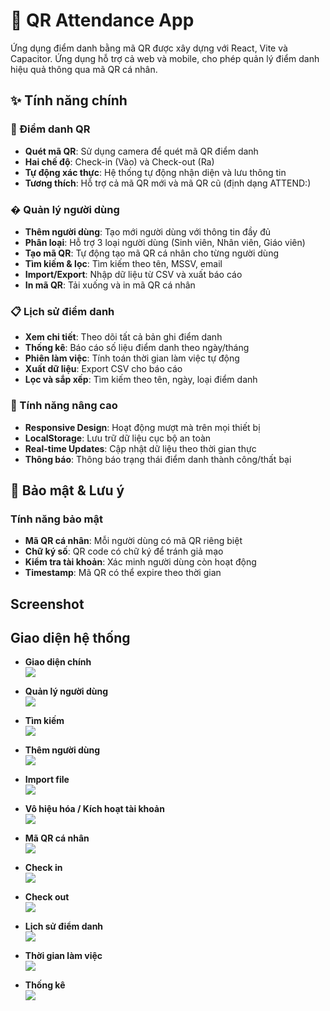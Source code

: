 # 🎯 QR Attendance App

Ứng dụng điểm danh bằng mã QR được xây dựng với React, Vite và Capacitor. Ứng dụng hỗ trợ cả web và mobile, cho phép quản lý điểm danh hiệu quả thông qua mã QR cá nhân.

## ✨ Tính năng chính

### 📱 Điểm danh QR
- **Quét mã QR**: Sử dụng camera để quét mã QR điểm danh
- **Hai chế độ**: Check-in (Vào) và Check-out (Ra)
- **Tự động xác thực**: Hệ thống tự động nhận diện và lưu thông tin
- **Tương thích**: Hỗ trợ cả mã QR mới và mã QR cũ (định dạng ATTEND:<MSSV>)

### � Quản lý người dùng
- **Thêm người dùng**: Tạo mới người dùng với thông tin đầy đủ
- **Phân loại**: Hỗ trợ 3 loại người dùng (Sinh viên, Nhân viên, Giáo viên)
- **Tạo mã QR**: Tự động tạo mã QR cá nhân cho từng người dùng
- **Tìm kiếm & lọc**: Tìm kiếm theo tên, MSSV, email
- **Import/Export**: Nhập dữ liệu từ CSV và xuất báo cáo
- **In mã QR**: Tải xuống và in mã QR cá nhân

### 📋 Lịch sử điểm danh
- **Xem chi tiết**: Theo dõi tất cả bản ghi điểm danh
- **Thống kê**: Báo cáo số liệu điểm danh theo ngày/tháng
- **Phiên làm việc**: Tính toán thời gian làm việc tự động
- **Xuất dữ liệu**: Export CSV cho báo cáo
- **Lọc và sắp xếp**: Tìm kiếm theo tên, ngày, loại điểm danh

### 🔧 Tính năng nâng cao
- **Responsive Design**: Hoạt động mượt mà trên mọi thiết bị
- **LocalStorage**: Lưu trữ dữ liệu cục bộ an toàn
- **Real-time Updates**: Cập nhật dữ liệu theo thời gian thực
- **Thông báo**: Thông báo trạng thái điểm danh thành công/thất bại

## 🔐 Bảo mật & Lưu ý

### Tính năng bảo mật
- **Mã QR cá nhân**: Mỗi người dùng có mã QR riêng biệt
- **Chữ ký số**: QR code có chữ ký để tránh giả mạo
- **Kiểm tra tài khoản**: Xác minh người dùng còn hoạt động
- **Timestamp**: Mã QR có thể expire theo thời gian
  
## Screenshot
## Giao diện hệ thống

- **Giao diện chính**  
  ![](screenshot/dashboard.png)

- **Quản lý người dùng**  
  ![](screenshot/2.png)

- **Tìm kiếm**  
  ![](screenshot/3.png)

- **Thêm người dùng**  
  ![](screenshot/4.png)

- **Import file**  
  ![](screenshot/5.png)

- **Vô hiệu hóa / Kích hoạt tài khoản**  
  ![](screenshot/6.png)

- **Mã QR cá nhân**  
  ![](screenshot/7.png)

- **Check in**  
  ![](screenshot/8.png)

- **Check out**  
  ![](screenshot/9.png)

- **Lịch sử điểm danh**  
  ![](screenshot/10.png)

- **Thời gian làm việc**  
  ![](screenshot/11.png)

- **Thống kê**  
  ![](screenshot/12.png)


